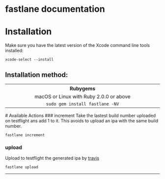 fastlane documentation
================
# Installation

Make sure you have the latest version of the Xcode command line tools installed:

```
xcode-select --install
```

## Installation method:

<table width="100%" >
<tr>
<th width="33%">Rubygems</td>
</tr>
<tr>
<td width="33%" align="center">macOS or Linux with Ruby 2.0.0 or above</td>
</tr>
<tr>
<td width="33%" align="center"><code>sudo gem install fastlane -NV</code></td>
</tr>
</table>
# Available Actions
### increment
Take the lastest build number uploaded on testflight ans add 1 to it. This avoids to upload an ipa with the same build number. 

```
fastlane increment
```

### upload
Upload to testflight the generated ipa by [travis](../scritps/distribution-deploy)

```
fastlane upload
```


----
